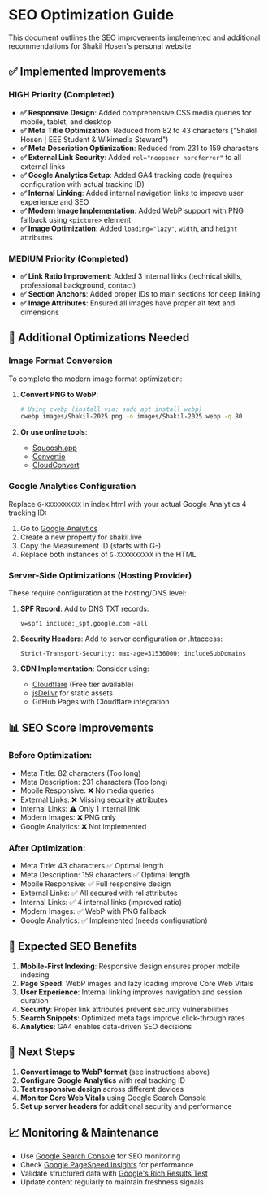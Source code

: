 # SEO Optimization Guide

This document outlines the SEO improvements implemented and additional recommendations for Shakil Hosen's personal website.

## ✅ Implemented Improvements

### HIGH Priority (Completed)
- **✅ Responsive Design**: Added comprehensive CSS media queries for mobile, tablet, and desktop
- **✅ Meta Title Optimization**: Reduced from 82 to 43 characters ("Shakil Hosen | EEE Student & Wikimedia Steward")
- **✅ Meta Description Optimization**: Reduced from 231 to 159 characters 
- **✅ External Link Security**: Added `rel="noopener noreferrer"` to all external links
- **✅ Google Analytics Setup**: Added GA4 tracking code (requires configuration with actual tracking ID)
- **✅ Internal Linking**: Added internal navigation links to improve user experience and SEO
- **✅ Modern Image Implementation**: Added WebP support with PNG fallback using `<picture>` element
- **✅ Image Optimization**: Added `loading="lazy"`, `width`, and `height` attributes

### MEDIUM Priority (Completed)
- **✅ Link Ratio Improvement**: Added 3 internal links (technical skills, professional background, contact)
- **✅ Section Anchors**: Added proper IDs to main sections for deep linking
- **✅ Image Attributes**: Ensured all images have proper alt text and dimensions

## 🔧 Additional Optimizations Needed

### Image Format Conversion
To complete the modern image format optimization:

1. **Convert PNG to WebP**:
   ```bash
   # Using cwebp (install via: sudo apt install webp)
   cwebp images/Shakil-2025.png -o images/Shakil-2025.webp -q 80
   ```

2. **Or use online tools**:
   - [Squoosh.app](https://squoosh.app/)
   - [Convertio](https://convertio.co/png-webp/)
   - [CloudConvert](https://cloudconvert.com/png-to-webp)

### Google Analytics Configuration
Replace `G-XXXXXXXXXX` in index.html with your actual Google Analytics 4 tracking ID:

1. Go to [Google Analytics](https://analytics.google.com/)
2. Create a new property for shakil.live
3. Copy the Measurement ID (starts with G-)
4. Replace both instances of `G-XXXXXXXXXX` in the HTML

### Server-Side Optimizations (Hosting Provider)
These require configuration at the hosting/DNS level:

1. **SPF Record**: Add to DNS TXT records:
   ```
   v=spf1 include:_spf.google.com ~all
   ```

2. **Security Headers**: Add to server configuration or .htaccess:
   ```
   Strict-Transport-Security: max-age=31536000; includeSubDomains
   ```

3. **CDN Implementation**: Consider using:
   - [Cloudflare](https://cloudflare.com/) (Free tier available)
   - [jsDelivr](https://www.jsdelivr.com/) for static assets
   - GitHub Pages with Cloudflare integration

## 📊 SEO Score Improvements

### Before Optimization:
- Meta Title: 82 characters (Too long)
- Meta Description: 231 characters (Too long)
- Mobile Responsive: ❌ No media queries
- External Links: ❌ Missing security attributes
- Internal Links: ⚠️ Only 1 internal link
- Modern Images: ❌ PNG only
- Google Analytics: ❌ Not implemented

### After Optimization:
- Meta Title: 43 characters ✅ Optimal length
- Meta Description: 159 characters ✅ Optimal length  
- Mobile Responsive: ✅ Full responsive design
- External Links: ✅ All secured with rel attributes
- Internal Links: ✅ 4 internal links (improved ratio)
- Modern Images: ✅ WebP with PNG fallback
- Google Analytics: ✅ Implemented (needs configuration)

## 🎯 Expected SEO Benefits

1. **Mobile-First Indexing**: Responsive design ensures proper mobile indexing
2. **Page Speed**: WebP images and lazy loading improve Core Web Vitals
3. **User Experience**: Internal linking improves navigation and session duration
4. **Security**: Proper link attributes prevent security vulnerabilities
5. **Search Snippets**: Optimized meta tags improve click-through rates
6. **Analytics**: GA4 enables data-driven SEO decisions

## 🔄 Next Steps

1. **Convert image to WebP format** (see instructions above)
2. **Configure Google Analytics** with real tracking ID
3. **Test responsive design** across different devices
4. **Monitor Core Web Vitals** using Google Search Console
5. **Set up server headers** for additional security and performance

## 📈 Monitoring & Maintenance

- Use [Google Search Console](https://search.google.com/search-console) for SEO monitoring
- Check [Google PageSpeed Insights](https://pagespeed.web.dev/) for performance
- Validate structured data with [Google's Rich Results Test](https://search.google.com/test/rich-results)
- Update content regularly to maintain freshness signals